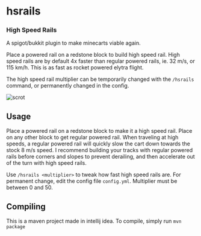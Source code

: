 # hsrails
### High Speed Rails

A spigot/bukkit plugin to make minecarts viable again.

Place a powered rail on a redstone block to build high speed rail.
High speed rails are by default 4x faster than regular powered rails, ie. 32 m/s, or 115 km/h. This is as fast as rocket powered elytra flight.

The high speed rail multiplier can be temporarily changed with the `/hsrails` command, or permanently changed in the config.

![scrot](https://github.com/ergor/hsrails/blob/master/scrots/scrot.png)

## Usage
Place a powered rail on a redstone block to make it a high speed rail. Place on any other block to get regular powered rail. When traveling at high speeds, a regular powered rail will quickly slow the cart down towards the stock 8 m/s speed. I recommend building your tracks with regular powered rails before corners and slopes to prevent derailing, and then accelerate out of the turn with high speed rails.

Use `/hsrails <multiplier>` to tweak how fast high speed rails are.
For permanent change, edit the config file `config.yml`.
Multiplier must be between 0 and 50.

## Compiling
This is a maven project made in intellij idea.
To compile, simply run `mvn package`
